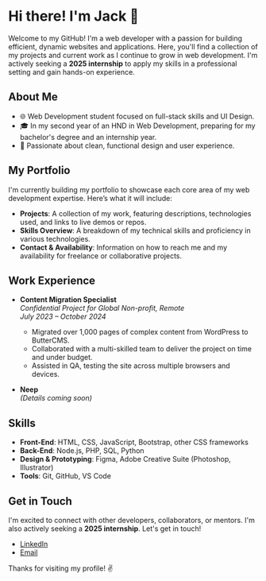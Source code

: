 # Hi there! I'm Jack 👋

Welcome to my GitHub! I'm a web developer with a passion for building efficient, dynamic websites and applications. Here, you'll find a collection of my projects and current work as I continue to grow in web development. I'm actively seeking a **2025 internship** to apply my skills in a professional setting and gain hands-on experience.

## About Me

- 🌐 Web Development student focused on full-stack skills and UI Design.
- 🎓 In my second year of an HND in Web Development, preparing for my bachelor's degree and an internship year.
- 🚀 Passionate about clean, functional design and user experience.

## My Portfolio

I'm currently building my portfolio to showcase each core area of my web development expertise. Here’s what it will include:

- **Projects**: A collection of my work, featuring descriptions, technologies used, and links to live demos or repos.
- **Skills Overview**: A breakdown of my technical skills and proficiency in various technologies.
- **Contact & Availability**: Information on how to reach me and my availability for freelance or collaborative projects.

## Work Experience

- **Content Migration Specialist**  
  *Confidential Project for Global Non-profit, Remote*  
  *July 2023 – October 2024*  
  - Migrated over 1,000 pages of complex content from WordPress to ButterCMS.
  - Collaborated with a multi-skilled team to deliver the project on time and under budget.
  - Assisted in QA, testing the site across multiple browsers and devices.

- **Neep**  
  *(Details coming soon)*

## Skills

- **Front-End**: HTML, CSS, JavaScript, Bootstrap, other CSS frameworks
- **Back-End**: Node.js, PHP, SQL, Python
- **Design & Prototyping**: Figma, Adobe Creative Suite (Photoshop, Illustrator)
- **Tools**: Git, GitHub, VS Code

## Get in Touch

I'm excited to connect with other developers, collaborators, or mentors. I'm also actively seeking a **2025 internship**. Let's get in touch!

- [LinkedIn](https://www.linkedin.com/in/jackirhenderson/)
- [Email](mailto:jack@teamhendo.com)

Thanks for visiting my profile! ✌️
